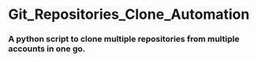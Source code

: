 # Git_Repositories_Clone_Automation

### A python script to clone multiple repositories from multiple accounts in one go. 
